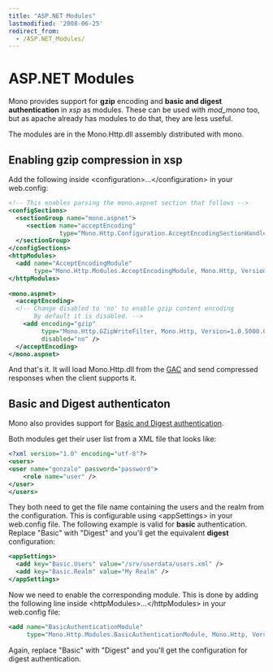 ```yaml
---
title: "ASP.NET Modules"
lastmodified: '2008-06-25'
redirect_from:
  - /ASP.NET_Modules/
---
```


ASP.NET Modules
===============

Mono provides support for **gzip** encoding and **basic and digest authentication** in *xsp* as modules. These can be used with *mod\_mono* too, but as apache already has modules to do that, they are less useful.

The modules are in the Mono.Http.dll assembly distributed with mono.

Enabling gzip compression in xsp
--------------------------------

Add the following inside \<configuration\>...\</configuration\> in your web.config:

``` xml
<!-- This enables parsing the mono.aspnet section that follows -->
<configSections>
  <sectionGroup name="mono.aspnet">
     <section name="acceptEncoding"
              type="Mono.Http.Configuration.AcceptEncodingSectionHandler, Mono.Http, Version=1.0.5000.0, PublicKeyToken=0738eb9f132ed756"/>
  </sectionGroup>
</configSections>
<httpModules>
  <add name="AcceptEncodingModule"
       type="Mono.Http.Modules.AcceptEncodingModule, Mono.Http, Version=1.0.5000.0, PublicKeyToken=0738eb9f132ed756"/>
</httpModules>
 
<mono.aspnet>
  <acceptEncoding>
  <!-- Change disabled to 'no' to enable gzip content encoding
       By default it is disabled. -->
    <add encoding="gzip"
         type="Mono.Http.GZipWriteFilter, Mono.Http, Version=1.0.5000.0, PublicKeyToken=0738eb9f132ed756"
         disabled="no" />
  </acceptEncoding>
</mono.aspnet>
```

And that's it. It will load Mono.Http.dll from the [GAC](/Assemblies_and_the_GAC) and send compressed responses when the client supports it.

Basic and Digest authenticaton
------------------------------

Mono also provides support for [Basic and Digest authentication](http://www.ietf.org/rfc/rfc2617.txt).

Both modules get their user list from a XML file that looks like:

``` xml
<?xml version="1.0" encoding="utf-8"?>
<users>
<user name="gonzalo" password="password">
    <role name="user" />
</user>
</users>
```

They both need to get the file name containing the users and the realm from the configuration. This is configurable using \<appSettings\> in your web.config file. The following example is valid for **basic** authentication. Replace "Basic" with "Digest" and you'll get the equivalent **digest** configuration:

``` xml
<appSettings>
  <add key="Basic.Users" value="/srv/userdata/users.xml" />
  <add key="Basic.Realm" value="My Realm" />
</appSettings>
```

Now we need to enable the corresponding module. This is done by adding the following line inside \<httpModules\>...\</httpModules\> in your web.config file:

``` xml
<add name="BasicAuthenticationModule"
     type="Mono.Http.Modules.BasicAuthenticationModule, Mono.Http, Version=1.0.5000.0, PublicKeyToken=0738eb9f132ed756"/>
```

Again, replace "Basic" with "Digest" and you'll get the configuration for digest authentication.

